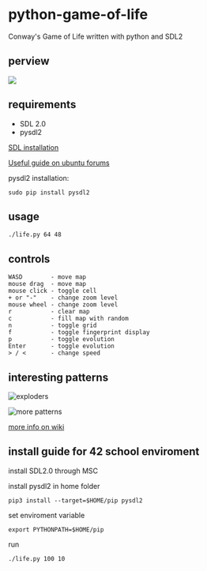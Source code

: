 # python-game-of-life
Conway's Game of Life written with python and SDL2 

## perview
<img src="http://i.imgur.com/p9Rs1H2.gif">

## requirements
- SDL 2.0
- pysdl2

[SDL installation](https://wiki.libsdl.org/Installation)

[Useful guide on ubuntu forums](https://askubuntu.com/a/344528)

pysdl2 installation:

```
sudo pip install pysdl2
```

## usage
```
./life.py 64 48
```

## controls
```
WASD        - move map                                                             
mouse drag  - move map                                                             
mouse click - toggle cell                                                          
+ or "-"    - change zoom level                                                    
mouse wheel - change zoom level                                                   
r           - clear map                                                            
c           - fill map with random                                                 
n           - toggle grid                                                         
f           - toggle fingerprint display                                           
p           - toggle evolution                                                     
Enter       - toggle evolution                                                     
> / <       - change speed
```
## interesting patterns

![exploders](http://imgur.com/zIQ8bJCl.png)

![more patterns](http://imgur.com/Ga8rC1El.png)

[more info on wiki](https://en.wikipedia.org/wiki/Conway%27s_Game_of_Life)

## install guide for 42 school enviroment

install SDL2.0 through MSC

install pysdl2 in home folder
```
pip3 install --target=$HOME/pip pysdl2 
```

set enviroment variable 

```
export PYTHONPATH=$HOME/pip
```

run
```
./life.py 100 10
```
